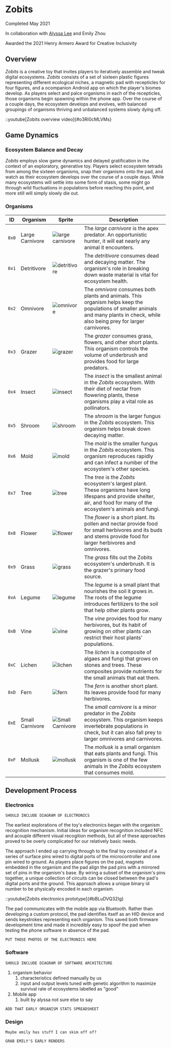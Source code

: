 # Zobits

Completed May 2021

In collaboration with [Alyssa Lee](https://lassyla.github.io/#/) and Emily Zhou

Awarded the 2021 Henry Armero Award for Creative Inclusivity

## Overview

*Zobits* is a creative toy that invites players to iteratively assemble and tweak digital ecosystems. *Zobits* consists of a set of sixteen plastic figures representing different ecological niches, a magnetic pad with recepticles for four figures, and a ocompanion Android app on which the player's biomes develop. As players select and palce organisms in each of the recepticles, those organisms begin spawning within the phone app. Over the course of a couple days, the ecosystem develops and evolves, with balanced groupings of organisms thriving and unbalanced systems slowly dying off.

::youtube[Zobits overview video]{#o3RI0cMLVMs}

## Game Dynamics

### Ecosystem Balance and Decay

*Zobits* employs slow game dynamics and delayed gratification in the context of an exploratory, generative toy. Players select ecosystem tetrads from among the sixteen organisms, snap their organisms onto the pad, and watch as their ecosystem develops over the course of a couple days. While many ecosystems will settle into some form of stasis, some might go through wild fluctuations in populations before reaching this point, and more still will simply slowly die out.

### Organisms

| ID | Organism | Sprite | Description |
| -- | -------- | ------ | ----------- |
| `0x0`  | Large Carnivore | ![large carnivore](/content/zobits/images/carnivoreA.gif "large carnivore") | The *large carnivore* is the apex predator. An opportunistic hunter, it will eat nearly any animal it encounters. |
| `0x1` | Detritivore | ![detritivore](/content/zobits/images/detritivoreB.gif "detritivore") | The *detritivore* consumes dead and decaying matter. The organism's role in breaking down waste material is vital for ecosystem health. |
| `0x2` | Omnivore | ![omnivore](/content/zobits/images/omnivoreA.gif "omnivore") | The *omnivore* consumes both plants and animals. This organism helps keep the populations of smaller animals and many plants in check, while also being prey for larger carnivores. |
| `0x3` | Grazer | ![grazer](/content/zobits/images/grazerB.gif "grazer") | The *grazer* consumes grass, flowers, and other short plants. This organism controls the volume of underbrush and provides food for large predators. |
| `0x4` | Insect | ![insect](/content/zobits/images/insectA.gif "insect") | The *insect* is the smallest animal in the *Zobits* ecosystem. With their diet of nectar from flowering plants, these organisms play a vital role as pollinators. |
| `0x5` | Shroom | ![shroom](/content/zobits/images/shroomA.gif "shroom") | The *shroom* is the larger fungus in the *Zobits* ecosystem. This organism helps break down decaying matter. |
| `0x6` | Mold | ![mold](/content/zobits/images/moldB.gif "mold") | The *mold* is the smaller fungus in the *Zobits* ecosystem. This organism reproduces rapidly and can infect a number of the ecosystem's other species. |
| `0x7` | Tree | ![tree](/content/zobits/images/treeA.gif "tree") | The *tree* is the *Zobits* ecosystem's largest plant. These organisms have long lifespans and provide shelter, air, and food for many of the ecosystem's animals and fungi. |
| `0x8` | Flower | ![flower](/content/zobits/images/flowerA.gif "flower") | The *flower* is a short plant. Its pollen and nectar provide food for small herbivores and its buds and stems provide food for larger herbivores and omnivores. |
| `0x9` | Grass | ![grass](/content/zobits/images/grassC.gif "grass") | The *grass* fills out the Zobits ecosystem's underbrush. It is the grazer's primary food source. |
| `0xA` | Legume | ![legume](/content/zobits/images/legumeA.gif "legume") | The *legume* is a small plant that nourishes the soil it grows in. The roots of the legume introduces fertilizers to the soil that help other plants grow. |
| `0xB` | Vine | ![vine](/content/zobits/images/vineB.gif "vine") | The *vine* provides food for many herbivores, but its habit of growing on other plants can restrict their host plants' populations. |
| `0xC` | Lichen | ![lichen](/content/zobits/images/lichenA.gif "lichen") | The *lichen* is a composite of algaes and fungi that grows on stones and trees. These composites provide nutrients for the small animals that eat them. |
| `0xD` | Fern | ![fern](/content/zobits/images/fernB.gif "fern") | The *fern* is another short plant. Its leaves provide food for many herbivores. |
| `0xE` | Small Carnivore | ![Small Carnivore](/content/zobits/images/smallCarnivoreA.gif "Small Carnivore") | The *small carnivore* is a minor predator in the *Zobits* ecosystem. This organism keeps invertebrate populations in check, but it can also fall prey to larger omnivores and carnivores. |
| `0xF` | Mollusk | ![mollusk](/content/zobits/images/molluskA.gif "mollusk") | The *mollusk* is a small organism that eats plants and fungi. This organism is one of the few animals in the *Zobits* ecosystem that consumes mold. |

## Development Process

### Electronics

`SHOULD INCLUDE DIAGRAM OF ELECTRONICS`

The earliest explorations of the toy's electronics began with the organism recognition mechanism. Initial ideas for organism recognition included NFC and acouple different visual recogition methods, but all of these approaches proved to be overly complicated for our relatively basic needs.

The approach I ended up carrying through to the final toy consisted of a series of surface pins wired to digital ports of the microcontroller and one pin wired to ground. As players place figures on the pad, magnets embedded in the organism and the pad align the pad pins with a mirrored set of pins in the organism's base. By wiring a subset of the organism's pins together, a unique collection of circuits can be closed between the pad's digital ports and the ground. This approach allows a unique binary id number to be physically encoded in each organism.

::youtube[Zobits electronics prototype]{#bBLuDVQ32Ig}

The pad communicates with the mobile app via Bluetooth. Rather than developing a custom protocol, the pad identifies itself as an HID device and sends keystrokes representing each organism. This saved both firmware development time and made it incredibly easy to spoof the pad when testing the phone software in absence of the pad.

`PUT THOSE PHOTOS OF THE ELECTRONICS HERE`

### Software

`SHOULD INCLUDE DIAGRAM OF SOFTWARE ARCHITECTURE`

1. organism behavior
   1. characteristics defined manually by us
   1. input and output levels tuned with genetic algorithm to maximize survival rate of ecosystems labelled as "good"
1. Mobile app
   1. built by alyssa not sure else to say

`ADD THAT EARLY ORGANISM STATS SPREADSHEET`

### Design

`Maybe emily has stuff I can skim off of?`

`GRAB EMILY'S EARLY RENDERS`